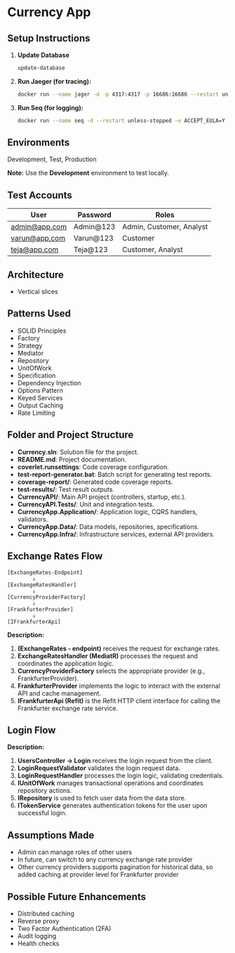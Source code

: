 # Currency App

## Setup Instructions

1. **Update Database**
   ```sh
   update-database
   ```
2. **Run Jaeger (for tracing):**
   ```sh
   docker run --name jager -d -p 4317:4317 -p 16686:16686 --restart unless-stopped jaegertracing/all-in-one:latest
   ```
3. **Run Seq (for logging):**
   ```sh
   docker run --name seq -d --restart unless-stopped -e ACCEPT_EULA=Y -p 5341:80 datalust/seq:latest
   ```

## Environments
Development, Test, Production

**Note:** Use the **Development** environment to test locally.

## Test Accounts

| User             | Password    | Roles                    |
|------------------|-------------|--------------------------|
| admin@app.com    | Admin@123   | Admin, Customer, Analyst |
| varun@app.com    | Varun@123   | Customer                 |
| teja@app.com     | Teja@123    | Customer, Analyst        |

## Architecture
- Vertical slices

## Patterns Used
- SOLID Principles
- Factory
- Strategy
- Mediator
- Repository
- UnitOfWork
- Specification
- Dependency Injection
- Options Pattern
- Keyed Services
- Output Caching
- Rate Limiting

## Folder and Project Structure
- **Currency.sln**: Solution file for the project.
- **README.md**: Project documentation.
- **coverlet.runsettings**: Code coverage configuration.
- **test-report-generator.bat**: Batch script for generating test reports.
- **coverage-report/**: Generated code coverage reports.
- **test-results/**: Test result outputs.
- **CurrencyAPI/**: Main API project (controllers, startup, etc.).
- **CurrencyAPI.Tests/**: Unit and integration tests.
- **CurrencyApp.Application/**: Application logic, CQRS handlers, validators.
- **CurrencyApp.Data/**: Data models, repositories, specifications.
- **CurrencyApp.Infra/**: Infrastructure services, external API providers.

## Exchange Rates Flow

```
[ExchangeRates-Endpoint]
        ↓
[ExchangeRatesHandler]
        ↓
[CurrencyProviderFactory]
        ↓
[FrankfurterProvider]
        ↓
[IFrankfurterApi]
```

**Description:**
1. **(ExchangeRates - endpoint)** receives the request for exchange rates.
2. **ExchangeRatesHandler (MediatR)** processes the request and coordinates the application logic.
3. **CurrencyProviderFactory** selects the appropriate provider (e.g., FrankfurterProvider).
4. **FrankfurterProvider** implements the logic to interact with the external API and cache management.
5. **IFrankfurterApi (Refit)** is the Refit HTTP client interface for calling the Frankfurter exchange rate service.

## Login Flow
**Description:**
1. **UsersController -> Login** receives the login request from the client.
2. **LoginRequestValidator** validates the login request data.
3. **LoginRequestHandler** processes the login logic, validating credentials.
4. **IUnitOfWork** manages transactional operations and coordinates repository actions.
5. **IRepository** is used to fetch user data from the data store.
6. **ITokenService** generates authentication tokens for the user upon successful login.

## Assumptions Made
- Admin can manage roles of other users
- In future, can switch to any currency exchange rate provider
- Other currency providers supports pagination for historical data, so added caching at provider level for Frankfurter provider

## Possible Future Enhancements
- Distributed caching
- Reverse proxy
- Two Factor Authentication (2FA)
- Audit logging
- Health checks
